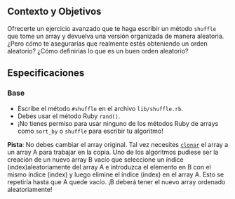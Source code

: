 ## Contexto y Objetivos

Ofrecerte un ejercicio avanzado que te haga escribir un método `shuffle` que tome un array y devuelva una versión organizada de manera aleatoria. ¿Pero cómo te asegurarías  que realmente estés obteniendo un orden aleatorio? ¿Cómo definirías lo que es un buen orden aleatorio?

## Especificaciones

### Base

- Escribe el método `#shuffle` en el archivo `lib/shuffle.rb`.
- Debes usar el método Ruby `rand()`.
- ¡No tienes permiso para usar ninguno de los métodos Ruby de arrays como `sort_by` o `shuffle` para escribir tu algoritmo!

**Pista**: No debes cambiar el array original. Tal vez necesites [`clonar`](http://ruby-doc.org/core-2.5.3/Object.html#method-i-clone) el array a un array A para trabajar en la copia. Uno de los algoritmos pudiese ser la creación de un nuevo array B vacío que seleccione un índice (index)aleatoriamente del array A e introduzca el elemento en B con el mismo índice (index) y luego elimine el índice (index) en el array A. Esto se repetiría hasta que A quede vacío. ¡B deberá tener el nuevo array ordenado aleatoriamente!
